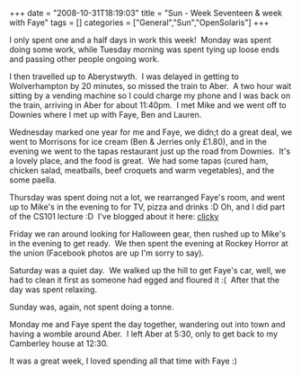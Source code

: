 +++
date = "2008-10-31T18:19:03"
title = "Sun - Week Seventeen & week with Faye"
tags = []
categories = ["General","Sun","OpenSolaris"]
+++

I only spent one and a half days in work this week!  Monday was spent doing some work, while Tuesday morning was spent tying up loose ends and passing other people ongoing work.

I then travelled up to Aberystwyth.  I was delayed in getting to Wolverhampton by 20 minutes, so missed the train to Aber.  A two hour wait sitting by a vending machine so I could charge my phone and I was back on the train, arriving in Aber for about 11:40pm.  I met Mike and we went off to Downies where I met up with Faye, Ben and Lauren.

Wednesday marked one year for me and Faye, we didn;t do a great deal, we went to Morrisons for ice cream (Ben &amp; Jerries only £1.80), and in the evening we went to the tapas restaurant just up the road from Downies.  It's a lovely place, and the food is great.  We had some tapas (cured ham, chicken salad, meatballs, beef croquets and warm vegetables), and the some paella.

Thursday was spent doing not a lot, we rearranged Faye's room, and went up to Mike's in the evening to for TV, pizza and drinks :D
Oh, and I did part of the CS101 lecture :D  I've blogged about it here: [clicky][1]

Friday we ran around looking for Halloween gear, then rushed up to Mike's in the evening to get ready.  We then spent the evening at Rockey Horror at the union (Facebook photos are up I'm sorry to say).

Saturday was a quiet day.  We walked up the hill to get Faye's car, well, we had to clean it first as someone had egged and floured it :(  After that the day was spent relaxing.

Sunday was, again, not spent doing a tonne.

Monday me and Faye spent the day together, wandering out into town and having a womble around Aber.  I left Aber at 5:30, only to get back to my Camberley house at 12:30.

It was a great week, I loved spending all that time with Faye :)

  [1]: /2008/10/31/opensolaris-cs101/
